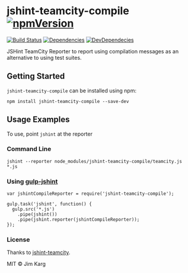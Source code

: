 # jshint-teamcity-compile [![npmVersion](https://img.shields.io/npm/v/jshint-teamcity-compile.svg)](https://www.npmjs.org/package/jshint-teamcity-compile)

[![Build Status](https://travis-ci.org/wurmr/jshint-teamcity-compile.svg?branch=master)](https://travis-ci.org/wurmr/jshint-teamcity-compile)
[![Dependencies](https://david-dm.org/wurmr/jshint-teamcity-compile.svg)](https://david-dm.org/wurmr/jshint-teamcity-compile#info=dependencies&view=table)
[![DevDependecies](https://david-dm.org/wurmr/jshint-teamcity-compile/dev-status.svg)](https://david-dm.org/wurmr/jshint-teamcity-compile#info=devDependencies&view=table)

JSHint TeamCity Reporter to report using compilation messages as an alternative to using test suites.

## Getting Started

`jshint-teamcity-compile` can be installed using npm:

```
npm install jshint-teamcity-compile --save-dev
```

## Usage Examples

To use, point `jshint` at the reporter

### Command Line

```
jshint --reporter node_modules/jshint-teamcity-compile/teamcity.js *.js
```

### Using [gulp-jshint](https://www.npmjs.org/package/gulp-jshint)

```
var jshintCompileReporter = require('jshint-teamcity-compile');

gulp.task('jshint', function() {
  gulp.src('*.js')
    .pipe(jshint())
    .pipe(jshint.reporter(jshintCompileReporter));
});
```

### License

Thanks to [jshint-teamcity](https://github.com/hongymagic/jshint-teamcity).

MIT © Jim Karg
